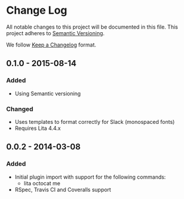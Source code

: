 # Change Log
All notable changes to this project will be documented in this file.
This project adheres to [Semantic Versioning](http://semver.org/).

We follow [Keep a Changelog](http://keepachangelog.com/) format.

## 0.1.0 - 2015-08-14
### Added
- Using Semantic versioning

### Changed
- Uses templates to format correctly for Slack (monospaced fonts)
- Requires Lita 4.4.x

## 0.0.2 - 2014-03-08
### Added
- Initial plugin import with support for the following commands:
  * lita octocat me
- RSpec, Travis CI and Coveralls support

